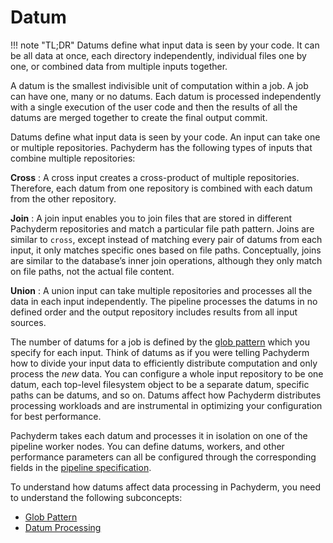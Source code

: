 # Datum

!!! note "TL;DR" Datums define what input data is seen by your code. It can be
all data at once, each directory independently, individual files one by one, or
combined data from multiple inputs together.

A datum is the smallest indivisible unit of computation within a job. A job can
have one, many or no datums. Each datum is processed independently with a single
execution of the user code and then the results of all the datums are merged
together to create the final output commit.

Datums define what input data is seen by your code. An input can take one or
multiple repositories. Pachyderm has the following types of inputs that combine
multiple repositories:

**Cross** : A cross input creates a cross-product of multiple repositories.
Therefore, each datum from one repository is combined with each datum from the
other repository.

**Join** : A join input enables you to join files that are stored in different
Pachyderm repositories and match a particular file path pattern. Joins are
similar to `cross`, except instead of matching every pair of datums from each
input, it only matches specific ones based on file paths. Conceptually, joins
are similar to the database’s inner join operations, although they only match on
file paths, not the actual file content.

**Union** : A union input can take multiple repositories and processes all the
data in each input independently. The pipeline processes the datums in no
defined order and the output repository includes results from all input sources.

The number of datums for a job is defined by the [glob pattern](glob-pattern.md)
which you specify for each input. Think of datums as if you were telling
Pachyderm how to divide your input data to efficiently distribute computation
and only process the _new_ data. You can configure a whole input repository to
be one datum, each top-level filesystem object to be a separate datum, specific
paths can be datums, and so on. Datums affect how Pachyderm distributes
processing workloads and are instrumental in optimizing your configuration for
best performance.

Pachyderm takes each datum and processes it in isolation on one of the pipeline
worker nodes. You can define datums, workers, and other performance parameters
can all be configured through the corresponding fields in the
[pipeline specification](../../../reference/pipeline_spec.md).

To understand how datums affect data processing in Pachyderm, you need to
understand the following subconcepts:

-   [Glob Pattern](glob-pattern.md)
-   [Datum Processing](relationship-between-datums.md)
